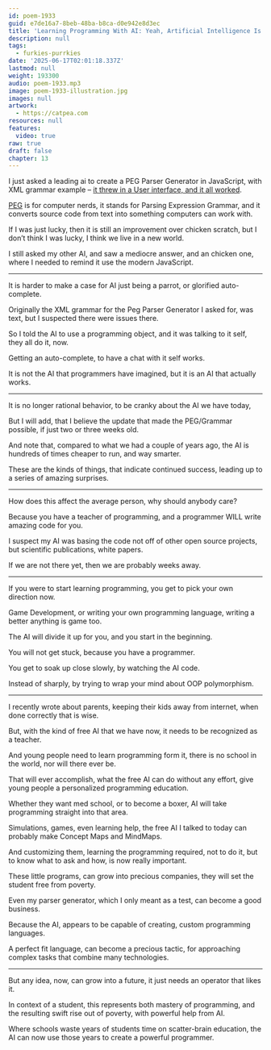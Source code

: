 ```yaml
---
id: poem-1933
guid: e7de16a7-8beb-48ba-b8ca-d0e942e8d3ec
title: 'Learning Programming With AI: Yeah, Artificial Intelligence Is Getting Smarter'
description: null
tags:
  - furkies-purrkies
date: '2025-06-17T02:01:18.337Z'
lastmod: null
weight: 193300
audio: poem-1933.mp3
image: poem-1933-illustration.jpg
images: null
artwork:
  - https://catpea.com
resources: null
features:
  video: true
raw: true
draft: false
chapter: 13
---
```


I just asked a leading ai to create a PEG Parser Generator in JavaScript,
with XML grammar example – [it threw in a User interface, and it all worked][0].

[PEG][1] is for computer nerds, it stands for Parsing Expression Grammar,
and it converts source code from text into something computers can work with.

If I was just lucky, then it is still an improvement over chicken scratch,
but I don’t think I was lucky, I think we live in a new world.

I still asked my other AI, and saw a mediocre answer,
and an chicken one, where I needed to remind it use the modern JavaScript.

---

It is harder to make a case for AI just being a parrot,
or glorified auto-complete.

Originally the XML grammar for the Peg Parser Generator I asked for, was text,
but I suspected there were issues there.

So I told the AI to use a programming object,
and it was talking to it self, they all do it, now.

Getting an auto-complete,
to have a chat with it self works.

It is not the AI that programmers have imagined,
but it is an AI that actually works.

---

It is no longer rational behavior,
to be cranky about the AI we have today,

But I will add, that I believe the update that made the PEG/Grammar possible,
if just two or three weeks old.

And note that, compared to what we had a couple of years ago,
the AI is hundreds of times cheaper to run, and way smarter.

These are the kinds of things, that indicate continued success,
leading up to a series of amazing surprises.

---

How does this affect the average person,
why should anybody care?

Because you have a teacher of programming,
and a programmer WILL write amazing code for you.

I suspect my AI was basing the code not off of other open source projects,
but scientific publications, white papers.

If we are not there yet,
then we are probably weeks away.

---

If you were to start learning programming,
you get to pick your own direction now.

Game Development, or writing your own programming language,
writing a better anything is game too.

The AI will divide it up for you,
and you start in the beginning.

You will not get stuck,
because you have a programmer.

You get to soak up close slowly,
by watching the AI code.

Instead of sharply,
by trying to wrap your mind about OOP polymorphism.

---

I recently wrote about parents, keeping their kids away from internet,
when done correctly that is wise.

But, with the kind of free AI that we have now,
it needs to be recognized as a teacher.

And young people need to learn programming form it,
there is no school in the world, nor will there ever be.

That will ever accomplish, what the free AI can do without any effort,
give young people a personalized programming education.

Whether they want med school, or to become a boxer,
AI will take programming straight into that area.

Simulations, games, even learning help,
the free AI I talked to today can probably make Concept Maps and MindMaps.

And customizing them, learning the programming required,
not to do it, but to know what to ask and how, is now really important.

These little programs, can grow into precious companies,
they will set the student free from poverty.

Even my parser generator, which I only meant as a test,
can become a good business.

Because the AI, appears to be capable of creating,
custom programming languages.

A perfect fit language, can become a precious tactic,
for approaching complex tasks that combine many technologies.

---

But any idea, now, can grow into a future,
it just needs an operator that likes it.

In context of a student, this represents both mastery of programming,
and the resulting swift rise out of poverty, with powerful help from AI.

Where schools waste years of students time on scatter-brain education,
the AI can now use those years to create a powerful programmer.

[0]: files/demo.html
[1]: https://en.wikipedia.org/wiki/Parsing_expression_grammar

